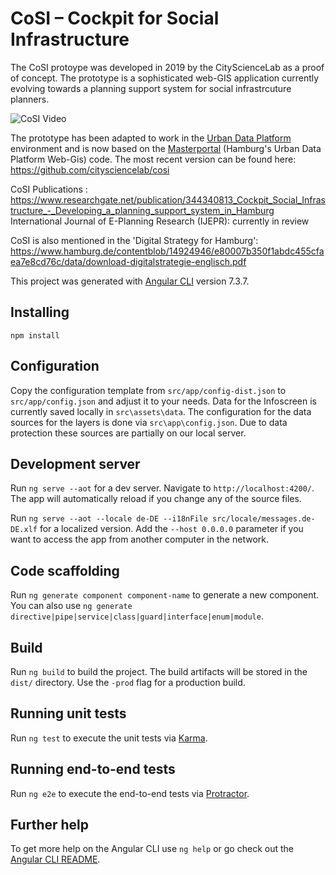 # CoSI – Cockpit for Social Infrastructure

The CoSI protoype was developed in 2019 by the CityScienceLab as a proof of concept.
The prototype is a sophisticated web-GIS application currently evolving towards a planning support system for social infrastrcuture planners.

![CoSI Video](https://drive.google.com/uc?export=view&id=1ABGo_bBoE5uny4XcFliBhZcMwl8oUy8z)

The prototype has been adapted to work in the [Urban Data Platform](http://www.urbandataplatform.hamburg/) environment and is now based on the [Masterportal](https://bitbucket.org/geowerkstatt-hamburg/masterportal/src) (Hamburg's Urban Data Platform Web-Gis) code.
The most recent version can be found here:
https://github.com/citysciencelab/cosi

CoSI Publications :
https://www.researchgate.net/publication/344340813_Cockpit_Social_Infrastructure_-_Developing_a_planning_support_system_in_Hamburg
International Journal of E-Planning Research (IJEPR): currently in review

CoSI is also mentioned in the 'Digital Strategy for Hamburg':
https://www.hamburg.de/contentblob/14924946/e80007b350f1abdc455cfaea7e8cd76c/data/download-digitalstrategie-englisch.pdf

This project was generated with [Angular CLI](https://github.com/angular/angular-cli) version 7.3.7.


## Installing

```
npm install
```

## Configuration

Copy the configuration template from `src/app/config-dist.json` to `src/app/config.json` and adjust it to your needs.
Data for the Infoscreen is currently saved locally in `src\assets\data`.
The configuration for the data sources for the layers is done via `src\app\config.json`.
Due to data protection these sources are partially on our local server.

## Development server

Run `ng serve --aot` for a dev server. Navigate to `http://localhost:4200/`. The app will automatically reload if you change any of the source files.

Run `ng serve --aot --locale de-DE --i18nFile src/locale/messages.de-DE.xlf` for a localized version. Add the `--host 0.0.0.0` parameter if you want to access the app from another computer in the network.

## Code scaffolding

Run `ng generate component component-name` to generate a new component. You can also use `ng generate directive|pipe|service|class|guard|interface|enum|module`.

## Build

Run `ng build` to build the project. The build artifacts will be stored in the `dist/` directory. Use the `-prod` flag for a production build.

## Running unit tests

Run `ng test` to execute the unit tests via [Karma](https://karma-runner.github.io).

## Running end-to-end tests

Run `ng e2e` to execute the end-to-end tests via [Protractor](http://www.protractortest.org/).

## Further help

To get more help on the Angular CLI use `ng help` or go check out the [Angular CLI README](https://github.com/angular/angular-cli/blob/master/README.md).

